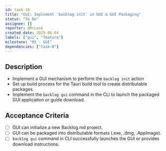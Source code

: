 ```yaml
---
id: task-10
title: "GUI: Implement `backlog init` in GUI & GUI Packaging"
status: "To Do"
assignee: []
reporter: @MrLesk
created_date: 2025-06-04
labels: ["gui", "feature"]
milestone: "M3 - GUI"
dependencies: ["task-8"]
---
```


## Description

- Implement a GUI mechanism to perform the `backlog init` action
- Set up build process for the Tauri build tool to create distributable packages.
- Implement the `backlog gui` command in the CLI to launch the packaged GUI application or guide download.

## Acceptance Criteria

- [ ] GUI can initialize a new Backlog.md project.
- [ ] GUI can be packaged into distributable formats (.exe, .dmg, .AppImage).
- [ ] `backlog gui` command in CLI successfully launches the GUI or provides download instructions.
